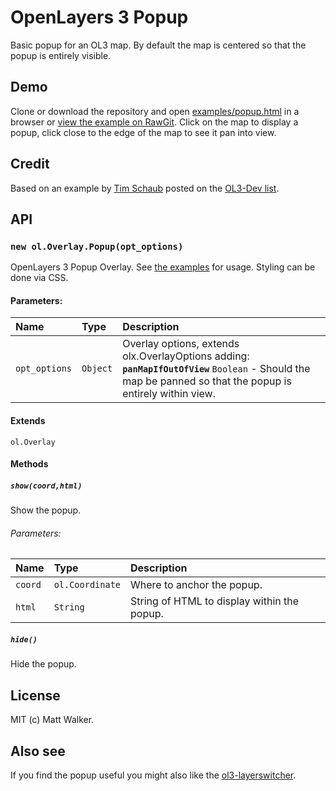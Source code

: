 # OpenLayers 3 Popup

Basic popup for an OL3 map. By default the map is centered so that the popup is
entirely visible.

## Demo

Clone or download the repository and open
[examples/popup.html](examples/popup.html) in a browser or [view the example on
RawGit](http://rawgit.com/walkermatt/ol3-popup/master/examples/popup.html).
Click on the map to display a popup, click close to the edge of the map to see
it pan into view.

## Credit

Based on an example by [Tim Schaub](https://github.com/tschaub) posted on the
[OL3-Dev list](https://groups.google.com/forum/#!forum/ol3-dev).

## API

### `new ol.Overlay.Popup(opt_options)`

OpenLayers 3 Popup Overlay.
See [the examples](./examples) for usage. Styling can be done via CSS.

#### Parameters:

|Name|Type|Description|
|:---|:---|:----------|
|`opt_options`|`Object`| Overlay options, extends olx.OverlayOptions adding: **`panMapIfOutOfView`** `Boolean` - Should the map be panned so that the popup is entirely within view. |

#### Extends

`ol.Overlay`

#### Methods

##### `show(coord,html)`

Show the popup.

###### Parameters:

|Name|Type|Description|
|:---|:---|:----------|
|`coord`|`ol.Coordinate`| Where to anchor the popup. |
|`html`|`String`| String of HTML to display within the popup. |


##### `hide()`

Hide the popup.

## License

MIT (c) Matt Walker.

## Also see

If you find the popup useful you might also like the
[ol3-layerswitcher](https://github.com/walkermatt/ol3-layerswitcher).

